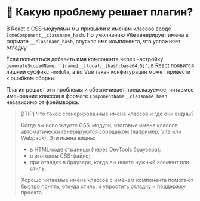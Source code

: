 # 🤔 Какую проблему решает плагин?

В React с CSS-модулями мы привыкли к именам классов вроде `SomeComponent__classname_hash`. По умолчанию Vite генерирует имена в формате `__classname_hash`, опуская имя компонента, что усложняет отладку.

Если попытаться добавить имя компонента через настройку `generateScopedName: '[name]__[local]_[hash:base64:5]'`, в React появится лишний суффикс `-module`, а во Vue такая конфигурация может привести к ошибкам сборки.

Плагин решает эти проблемы и обеспечивает предсказуемое, читаемое именование классов в формате `ComponentName__classname_hash` независимо от фреймворка.

> [!TIP] Что такое сгенерированные имена классов и где они видны?
>
> Когда вы используете CSS-модули, итоговые имена классов автоматически генерируются сборщиком (например, Vite или Webpack). Эти имена видны:
> - в HTML-коде страницы (через DevTools браузера);
> - в итоговом CSS-файле;
> - при отладке в браузере, когда вы ищете нужный элемент или стиль.
>
> Хорошо читаемые имена классов с именем компонента помогают быстро понять, откуда стиль, и упростить отладку и поддержку проекта.
